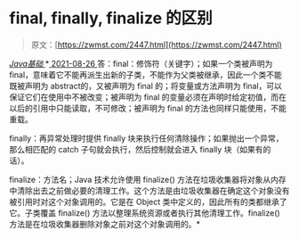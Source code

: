 <!--yml
category: 未分类
date: 0001-01-01 00:00:00
-->

# final, finally, finalize 的区别

> 原文：[https://zwmst.com/2447.html](https://zwmst.com/2447.html)

   [ *Java基础* ](https://zwmst.com/java%e5%9f%ba%e7%a1%80)*[ <time datetime="2021-08-26T10:44:52+08:00"> 2021-08-26 </time> ](https://zwmst.com/2447.html)  答：final：修饰符（关键字）；如果一个类被声明为 final，意味着它不能再派生出新的子类，不能作为父类被继承，因此一个类不能既被声明为 abstract的，又被声明为 final 的；将变量或方法声明为 final，可以保证它们在使用中不被改变；被声明为 final 的变量必须在声明时给定初值，而在以后的引用中只能读取，不可修改；被声明为 final 的方法也同样只能使用，不能重载。

finally：再异常处理时提供 finally 块来执行任何清除操作；如果抛出一个异常，那么相匹配的 catch 子句就会执行，然后控制就会进入 finally 块（如果有的话）。

finalize：方法名；Java 技术允许使用 finalize() 方法在垃圾收集器将对象从内存中清除出去之前做必要的清理工作。这个方法是由垃圾收集器在确定这个对象没有被引用时对这个对象调用的。它是在 Object 类中定义的，因此所有的类都继承了它。子类覆盖 finalize() 方法以整理系统资源或者执行其他清理工作。finalize() 方法是在垃圾收集器删除对象之前对这个对象调用的。*